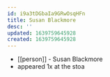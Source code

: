 ```yaml
---
id: i9a3tDGbaIa9GRwOsqHFn
title: Susan Blackmore
desc: ''
updated: 1639759645928
created: 1639759645928
---
```



- [[person]] - Susan Blackmore
- appeared 1x at the stoa

